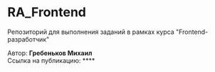 # RA_Frontend
Репозиторий для выполнения заданий в рамках курса "Frontend-разработчик"

Автор: **Гребеньков Михаил**   
Ссылка на публикацию: ****
